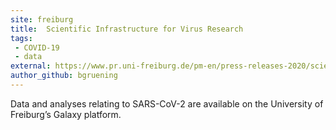 ```yaml
---
site: freiburg
title:  Scientific Infrastructure for Virus Research 
tags: 
 - COVID-19
 - data
external: https://www.pr.uni-freiburg.de/pm-en/press-releases-2020/scientific-infrastructure-for-virus-research?set_language=en
author_github: bgruening
---
```



 Data and analyses relating to SARS-CoV-2 are available on the University of Freiburg’s Galaxy platform.
